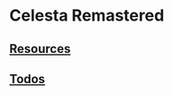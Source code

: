# Celesta Remastered

## [Resources](https://github.com/Celesta-IITP/celesta18-web/blob/master/RESOURCES.md)

## [Todos](https://github.com/Celesta-IITP/celesta18-web/blob/master/RESOURCES.md)

